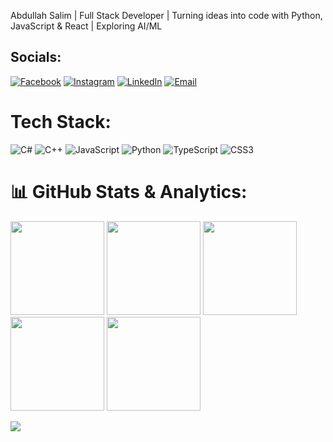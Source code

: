 
 Abdullah Salim | Full Stack Developer | Turning ideas into code with Python, JavaScript & React | Exploring AI/ML 



 ## Socials:
[![Facebook](https://img.shields.io/badge/Facebook-00FFFF?style=for-the-badge&logo=Facebook&logoColor=black)](https://facebook.com/AbdullahSalim)
[![Instagram](https://img.shields.io/badge/Instagram-00FFFF?style=for-the-badge&logo=Instagram&logoColor=black)](https://instagram.com/aabdullah_salim)
[![LinkedIn](https://img.shields.io/badge/LinkedIn-00FFFF?style=for-the-badge&logo=linkedin&logoColor=black)](https://www.linkedin.com/in/abdullah-salim-9b223331b/)
[![Email](https://img.shields.io/badge/Email-00FFFF?style=for-the-badge&logo=gmail&logoColor=black)](mailto:aabdullahsalimm24@gmail.com)
 

 # Tech Stack:
![C#](https://img.shields.io/badge/c%23-90EE90.svg?style=for-the-badge&logo=csharp&logoColor=black)
![C++](https://img.shields.io/badge/c++-90EE90.svg?style=for-the-badge&logo=c%2B%2B&logoColor=black)
![JavaScript](https://img.shields.io/badge/javascript-90EE90.svg?style=for-the-badge&logo=javascript&logoColor=black)
![Python](https://img.shields.io/badge/python-90EE90.svg?style=for-the-badge&logo=python&logoColor=black)
![TypeScript](https://img.shields.io/badge/typescript-90EE90.svg?style=for-the-badge&logo=typescript&logoColor=black)
![CSS3](https://img.shields.io/badge/css3-90EE90.svg?style=for-the-badge&logo=css3&logoColor=black)

# 📊 GitHub Stats & Analytics:
<div>

  <!-- Stats Cards -->
  <img src="https://github-profile-summary-cards.vercel.app/api/cards/stats?username=AAbdullahsalim&theme=tokyonight" height="150"/>
  <img src="https://github-profile-summary-cards.vercel.app/api/cards/most-commit-language?username=AAbdullahsalim&theme=tokyonight" height="150"/>
  <img src="https://github-readme-stats.vercel.app/api/top-langs/?username=AAbdullahsalim&theme=tokyonight&hide_border=false&layout=compact&langs_count=5" height="150"/>
  <img src="https://github-profile-summary-cards.vercel.app/api/cards/productive-time?username=AAbdullahsalim&theme=tokyonight&utcOffset=5" height="150"/>
  <img src="https://github-profile-summary-cards.vercel.app/api/cards/profile-details?username=AAbdullahsalim&theme=tokyonight" height="150"/>

  

</div>


<!-- Contribution Graph -->
![](https://github-readme-activity-graph.vercel.app/graph?username=AAbdullahsalim&theme=tokyo-night&hide_border=false)


<!-- Top Languages -->
 





